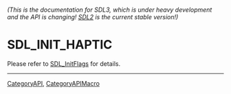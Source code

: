 ###### (This is the documentation for SDL3, which is under heavy development and the API is changing! [SDL2](https://wiki.libsdl.org/SDL2/) is the current stable version!)
# SDL_INIT_HAPTIC

Please refer to [SDL_InitFlags](SDL_InitFlags) for details.

----
[CategoryAPI](CategoryAPI), [CategoryAPIMacro](CategoryAPIMacro)

